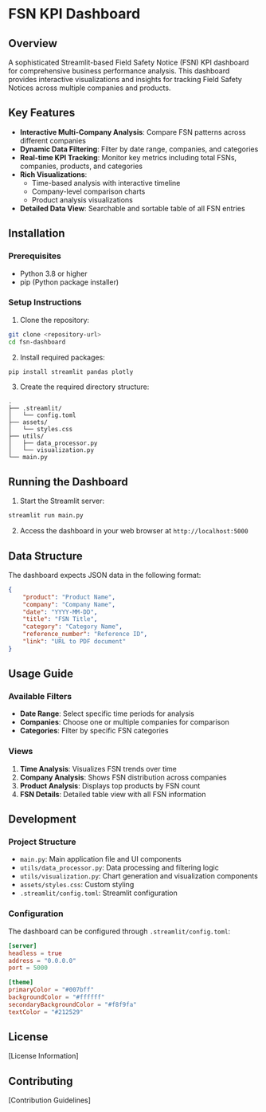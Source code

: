 # FSN KPI Dashboard

## Overview
A sophisticated Streamlit-based Field Safety Notice (FSN) KPI dashboard for comprehensive business performance analysis. This dashboard provides interactive visualizations and insights for tracking Field Safety Notices across multiple companies and products.

## Key Features
- **Interactive Multi-Company Analysis**: Compare FSN patterns across different companies
- **Dynamic Data Filtering**: Filter by date range, companies, and categories
- **Real-time KPI Tracking**: Monitor key metrics including total FSNs, companies, products, and categories
- **Rich Visualizations**:
  - Time-based analysis with interactive timeline
  - Company-level comparison charts
  - Product analysis visualizations
- **Detailed Data View**: Searchable and sortable table of all FSN entries

## Installation

### Prerequisites
- Python 3.8 or higher
- pip (Python package installer)

### Setup Instructions

1. Clone the repository:
```bash
git clone <repository-url>
cd fsn-dashboard
```

2. Install required packages:
```bash
pip install streamlit pandas plotly
```

3. Create the required directory structure:
```
.
├── .streamlit/
│   └── config.toml
├── assets/
│   └── styles.css
├── utils/
│   ├── data_processor.py
│   └── visualization.py
└── main.py
```

## Running the Dashboard

1. Start the Streamlit server:
```bash
streamlit run main.py
```

2. Access the dashboard in your web browser at `http://localhost:5000`

## Data Structure
The dashboard expects JSON data in the following format:
```json
{
    "product": "Product Name",
    "company": "Company Name",
    "date": "YYYY-MM-DD",
    "title": "FSN Title",
    "category": "Category Name",
    "reference_number": "Reference ID",
    "link": "URL to PDF document"
}
```

## Usage Guide

### Available Filters
- **Date Range**: Select specific time periods for analysis
- **Companies**: Choose one or multiple companies for comparison
- **Categories**: Filter by specific FSN categories

### Views
1. **Time Analysis**: Visualizes FSN trends over time
2. **Company Analysis**: Shows FSN distribution across companies
3. **Product Analysis**: Displays top products by FSN count
4. **FSN Details**: Detailed table view with all FSN information

## Development

### Project Structure
- `main.py`: Main application file and UI components
- `utils/data_processor.py`: Data processing and filtering logic
- `utils/visualization.py`: Chart generation and visualization components
- `assets/styles.css`: Custom styling
- `.streamlit/config.toml`: Streamlit configuration

### Configuration
The dashboard can be configured through `.streamlit/config.toml`:
```toml
[server]
headless = true
address = "0.0.0.0"
port = 5000

[theme]
primaryColor = "#007bff"
backgroundColor = "#ffffff"
secondaryBackgroundColor = "#f8f9fa"
textColor = "#212529"
```

## License
[License Information]

## Contributing
[Contribution Guidelines]
